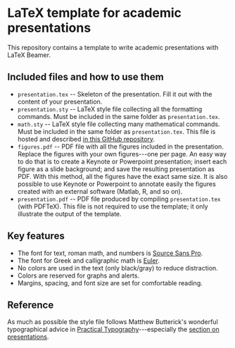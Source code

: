 # LaTeX template for academic presentations

This repository contains a template to write academic presentations with LaTeX Beamer.

## Included files and how to use them

- `presentation.tex` --  Skeleton of the presentation. Fill it out with the content of your presentation.
- `presentation.sty` --  LaTeX style file collecting all the formatting commands. Must be included in the same folder as `presentation.tex`.
- `math.sty` -- LaTeX style file collecting many mathematical commands. Must be included in the same folder as `presentation.tex`. This file is hosted and described [in this GitHub repository](https://github.com/pmichaillat/latex-math). 
- `figures.pdf` -- PDF file with all the figures included in the presentation. Replace the figures with your own figures---one per page. An easy way to do that is to create a Keynote or Powerpoint presentation; insert each figure as a slide background; and save the resulting presentation as PDF. With this method, all the figures have the exact same size. It is also possible to use Keynote or Powerpoint to annotate easily the figures created with an external software (Matlab, R, and so on).
- `presentation.pdf` -- PDF file produced by compiling `presentation.tex` (with PDFTeX). This file is not required to use the template; it only illustrate the output of the template.

## Key features

- The font for text, roman math, and numbers is [Source Sans Pro](https://fonts.google.com/specimen/Source+Sans+Pro).
- The font for Greek and calligraphic math is [Euler](http://luc.devroye.org/fonts-26139.html).
- No colors are used in the text (only black/gray) to reduce distraction.
- Colors are reserved for graphs and alerts.
- Margins, spacing, and font size are set for comfortable reading.

## Reference

As much as possible the style file follows Matthew Butterick's wonderful typographical advice in [Practical Typography](https://practicaltypography.com)---especially the [section on presentations](https://practicaltypography.com/presentations.html).
